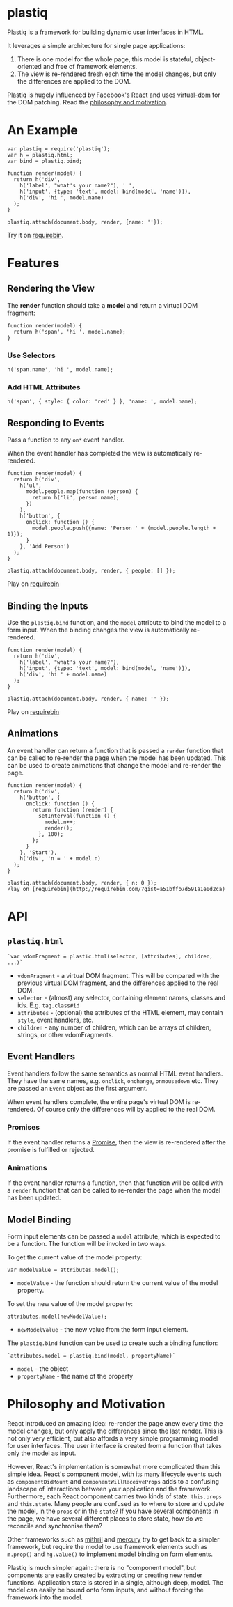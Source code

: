 # plastiq

Plastiq is a framework for building dynamic user interfaces in HTML.

It leverages a simple architecture for single page applications:

1. There is one model for the whole page, this model is stateful, object-oriented and free of framework elements.
2. The view is re-rendered fresh each time the model changes, but only the differences are applied to the DOM.

Plastiq is hugely influenced by Facebook's [React](http://facebook.github.io/react/) and uses [virtual-dom](https://github.com/Matt-Esch/virtual-dom) for the DOM patching. Read the [philosophy and motivation](#philosophy-and-motivation).

# An Example

    var plastiq = require('plastiq');
    var h = plastiq.html;
    var bind = plastiq.bind;

    function render(model) {
      return h('div',
        h('label', "what's your name?"), ' ',
        h('input', {type: 'text', model: bind(model, 'name')}),
        h('div', 'hi ', model.name)
      );
    }

    plastiq.attach(document.body, render, {name: ''});

Try it on [requirebin](http://requirebin.com/?gist=1980d666f79b4a78f035).

# Features

## Rendering the View

The **render** function should take a **model** and return a virtual DOM fragment:

    function render(model) {
      return h('span', 'hi ', model.name);
    }

### Use Selectors

    h('span.name', 'hi ', model.name);

### Add HTML Attributes

    h('span', { style: { color: 'red' } }, 'name: ', model.name);

## Responding to Events

Pass a function to any `on*` event handler.

When the event handler has completed the view is automatically re-rendered.

    function render(model) {
      return h('div', 
        h('ul',
          model.people.map(function (person) {
            return h('li', person.name);
          })
        ),
        h('button', {
          onclick: function () {
            model.people.push({name: 'Person ' + (model.people.length + 1)});
          }
        }, 'Add Person')
      );
    }

    plastiq.attach(document.body, render, { people: [] });

Play on [requirebin](http://requirebin.com/?gist=729964ebb9c31a2ec698)

## Binding the Inputs

Use the `plastiq.bind` function, and the `model` attribute to bind the model to a form input. When the binding changes the view is automatically re-rendered.

    function render(model) {
      return h('div',
        h('label', "what's your name?"),
        h('input', {type: 'text', model: bind(model, 'name')}),
        h('div', 'hi ' + model.name)
      );
    }

    plastiq.attach(document.body, render, { name: '' });

Play on [requirebin](http://requirebin.com/?gist=2585872c1559007eef1f)

## Animations

An event handler can return a function that is passed a `render` function that can be called to re-render the page when the model has been updated. This can be used to create animations that change the model and re-render the page.

    function render(model) {
      return h('div',
        h('button', {
          onclick: function () {
            return function (render) {
              setInterval(function () {
                model.n++;
                render();
              }, 100);
            };
          }
        }, 'Start'),
        h('div', 'n = ' + model.n)
      );
    }

    plastiq.attach(document.body, render, { n: 0 });
    Play on [requirebin](http://requirebin.com/?gist=a51bffb7d591a1e0d2ca)

# API

## `plastiq.html`

    `var vdomFragment = plastic.html(selector, [attributes], children, ...)`

* `vdomFragment` - a virtual DOM fragment. This will be compared with the previous virtual DOM fragment, and the differences applied to the real DOM.
* `selector` - (almost) any selector, containing element names, classes and ids. E.g. `tag.class#id`
* `attributes` - (optional) the attributes of the HTML element, may contain `style`, event handlers, etc.
* `children` - any number of children, which can be arrays of children, strings, or other vdomFragments.

## Event Handlers

Event handlers follow the same semantics as normal HTML event handlers. They have the same names, e.g. `onclick`, `onchange`, `onmousedown` etc. They are passed an `Event` object as the first argument.

When event handlers complete, the entire page's virtual DOM is re-rendered. Of course only the differences will by applied to the real DOM.

### Promises

If the event handler returns a [Promise](https://promisesaplus.com/), then the view is re-rendered after the promise is fulfilled or rejected.

### Animations

If the event handler returns a function, then that function will be called with a `render` function that can be called to re-render the page when the model has been updated.

## Model Binding

Form input elements can be passed a `model` attribute, which is expected to be a function. The function will be invoked in two ways.

To get the current value of the model property:

    var modelValue = attributes.model();

* `modelValue` - the function should return the current value of the model property.

To set the new value of the model property:

    attributes.model(newModelValue);

* `newModelValue` - the new value from the form input element.

The `plastiq.bind` function can be used to create such a binding function:

    `attributes.model = plastiq.bind(model, propertyName)`

* `model` - the object
* `propertyName` - the name of the property

# Philosophy and Motivation

React introduced an amazing idea: re-render the page anew every time the model changes, but only apply the differences since the last render. This is not only very efficient, but also affords a very simple programming model for user interfaces. The user interface is created from a function that takes only the model as input.

However, React's implementation is somewhat more complicated than this simple idea. React's component model, with its many lifecycle events such as `componentDidMount` and `componentWillReceiveProps` adds to a confusing landscape of interactions between your application and the framework. Furthermore, each React component carries two kinds of state: `this.props` and `this.state`. Many people are confused as to where to store and update the model, in the `props` or in the `state`? If you have several components in the page, we have several different places to store state, how do we reconcile and synchronise them?

Other frameworks such as [mithril](http://lhorie.github.io/mithril/) and [mercury](https://github.com/Raynos/mercury) try to get back to a simpler framework, but require the model to use framework elements such as `m.prop()` and `hg.value()` to implement model binding on form elements.

Plastiq is much simpler again: there is no "component model", but components are easily created by extracting or creating new render functions. Application state is stored in a single, although deep, model. The model can easily be bound onto form inputs, and without forcing the framework into the model.
